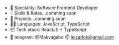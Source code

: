 - 👷 Speciality: Software Frontend Developer 
- 💡 Skills & Rates...comming soon
- 🧻 Projects...comming soon
- 🧑‍💻 Languages: JavaScript, TypeScript
- 📦 Tech stack: ReactJS + TypeScript
- 💬 telegram: @Makvagabo 📫 leizarlok@gmail.com
